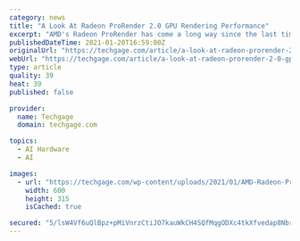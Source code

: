 ```yaml
---
category: news
title: "A Look At Radeon ProRender 2.0 GPU Rendering Performance"
excerpt: "AMD's Radeon ProRender has come a long way since the last time we tested it, with the latest iteration adding ray tracing acceleration support for new RDNA2 Radeon graphics cards. For this article, we're going to focus on GPU rendering (with 21 GPUs),"
publishedDateTime: 2021-01-20T16:59:00Z
originalUrl: "https://techgage.com/article/a-look-at-radeon-prorender-2-0-gpu-rendering-performance/"
webUrl: "https://techgage.com/article/a-look-at-radeon-prorender-2-0-gpu-rendering-performance/"
type: article
quality: 39
heat: 39
published: false

provider:
  name: Techgage
  domain: techgage.com

topics:
  - AI Hardware
  - AI

images:
  - url: "https://techgage.com/wp-content/uploads/2021/01/AMD-Radeon-ProRender-Thumbnail-600x315-cropped.jpg"
    width: 600
    height: 315
    isCached: true

secured: "5/lsW4Vf6uQlBpz+pMiVnrzCtiJO7kauWkCH4SQfMqgODXc4tkXfvedap8NbrRFqCTYbBWnCkABdyt6DD9R19jKOHbXtkq43DoIMF6d2qiRU9OYfud8qBtT1+WqufU7Xg/W0cnRUNb5wcJuXtIBCpnT6BwGxAR2mdA3Sjy0rbcDDpbClUaDYHSUMfV9T5HwPbW4RWoPdEmbZjHUpxaBblyprhU9S1if6fJgmnjPueIoxtbLuxvfp4+zsYNbp07pIHBvOR0SbE43jcRSiID6q7gPsbB15NeIcGhjT6BFqpwWUieDoCd+Ta4I1xuvXC0edWj7lVstynGuV3FS2KIKBpejE1Xls2s/7iCbY4wa5sTo=;SDnjZwni421TIixe16h+gA=="
---
```


